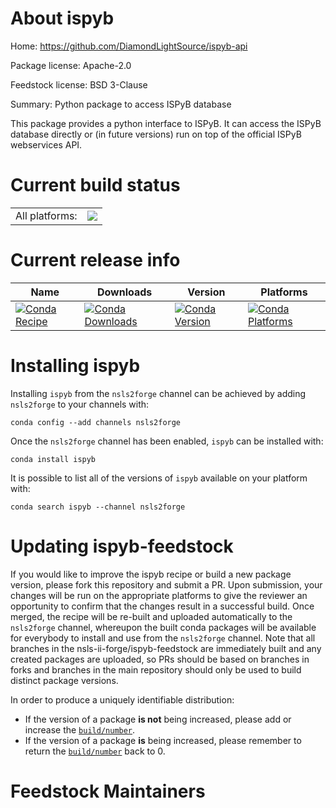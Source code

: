 About ispyb
===========

Home: https://github.com/DiamondLightSource/ispyb-api

Package license: Apache-2.0

Feedstock license: BSD 3-Clause

Summary: Python package to access ISPyB database

This package provides a python interface to ISPyB.
It can access the ISPyB database directly or (in
future versions) run on top of the official ISPyB
webservices API.


Current build status
====================


<table><tr><td>All platforms:</td>
    <td>
      <a href="https://dev.azure.com/nsls2forge/nsls2forge/_build/latest?definitionId=216&branchName=master">
        <img src="https://dev.azure.com/nsls2forge/nsls2forge/_apis/build/status/ispyb-feedstock?branchName=master">
      </a>
    </td>
  </tr>
</table>

Current release info
====================

| Name | Downloads | Version | Platforms |
| --- | --- | --- | --- |
| [![Conda Recipe](https://img.shields.io/badge/recipe-ispyb-green.svg)](https://anaconda.org/nsls2forge/ispyb) | [![Conda Downloads](https://img.shields.io/conda/dn/nsls2forge/ispyb.svg)](https://anaconda.org/nsls2forge/ispyb) | [![Conda Version](https://img.shields.io/conda/vn/nsls2forge/ispyb.svg)](https://anaconda.org/nsls2forge/ispyb) | [![Conda Platforms](https://img.shields.io/conda/pn/nsls2forge/ispyb.svg)](https://anaconda.org/nsls2forge/ispyb) |

Installing ispyb
================

Installing `ispyb` from the `nsls2forge` channel can be achieved by adding `nsls2forge` to your channels with:

```
conda config --add channels nsls2forge
```

Once the `nsls2forge` channel has been enabled, `ispyb` can be installed with:

```
conda install ispyb
```

It is possible to list all of the versions of `ispyb` available on your platform with:

```
conda search ispyb --channel nsls2forge
```




Updating ispyb-feedstock
========================

If you would like to improve the ispyb recipe or build a new
package version, please fork this repository and submit a PR. Upon submission,
your changes will be run on the appropriate platforms to give the reviewer an
opportunity to confirm that the changes result in a successful build. Once
merged, the recipe will be re-built and uploaded automatically to the
`nsls2forge` channel, whereupon the built conda packages will be available for
everybody to install and use from the `nsls2forge` channel.
Note that all branches in the nsls-ii-forge/ispyb-feedstock are
immediately built and any created packages are uploaded, so PRs should be based
on branches in forks and branches in the main repository should only be used to
build distinct package versions.

In order to produce a uniquely identifiable distribution:
 * If the version of a package **is not** being increased, please add or increase
   the [``build/number``](https://conda.io/docs/user-guide/tasks/build-packages/define-metadata.html#build-number-and-string).
 * If the version of a package **is** being increased, please remember to return
   the [``build/number``](https://conda.io/docs/user-guide/tasks/build-packages/define-metadata.html#build-number-and-string)
   back to 0.

Feedstock Maintainers
=====================


